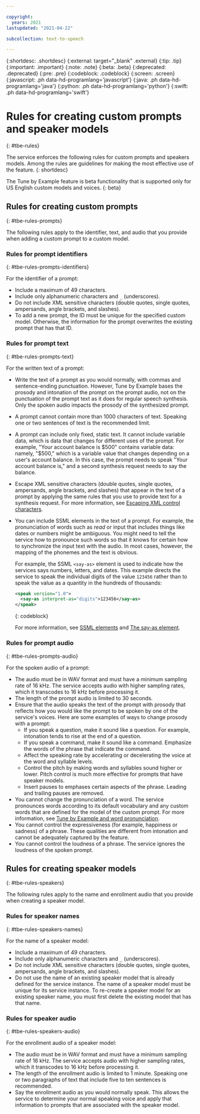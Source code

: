```yaml
---

copyright:
  years: 2021
lastupdated: "2021-04-22"

subcollection: text-to-speech

---
```


{:shortdesc: .shortdesc}
{:external: target="_blank" .external}
{:tip: .tip}
{:important: .important}
{:note: .note}
{:beta: .beta}
{:deprecated: .deprecated}
{:pre: .pre}
{:codeblock: .codeblock}
{:screen: .screen}
{:javascript: .ph data-hd-programlang='javascript'}
{:java: .ph data-hd-programlang='java'}
{:python: .ph data-hd-programlang='python'}
{:swift: .ph data-hd-programlang='swift'}

# Rules for creating custom prompts and speaker models
{: #tbe-rules}

The service enforces the following rules for custom prompts and speakers models. Among the rules are guidelines for making the most effective use of the feature.
{: shortdesc}

The Tune by Example feature is beta functionality that is supported only for US English custom models and voices.
{: beta}

## Rules for creating custom prompts
{: #tbe-rules-prompts}

The following rules apply to the identifier, text, and audio that you provide when adding a custom prompt to a custom model.

### Rules for prompt identifiers
{: #tbe-rules-prompts-identifiers}

For the identifier of a prompt:

-   Include a maximum of 49 characters.
-   Include only alphanumeric characters and `_` (underscores).
-   Do not include XML sensitive characters (double quotes, single quotes, ampersands, angle brackets, and slashes).
-   To add a new prompt, the ID must be unique for the specified custom model. Otherwise, the information for the prompt overwrites the existing prompt that has that ID.

### Rules for prompt text
{: #tbe-rules-prompts-text}

For the written text of a prompt:

-   Write the text of a prompt as you would normally, with commas and sentence-ending punctuation. However, Tune by Example bases the prosody and intonation of the prompt on the prompt audio, not on the punctuation of the prompt text as it does for regular speech synthesis. Only the spoken audio impacts the prosody of the synthesized prompt.
-   A prompt cannot contain more than 1000 characters of text. Speaking one or two sentences of text is the recommended limit.
-   A prompt can include only fixed, static text. It cannot include variable data, which is data that changes for different uses of the prompt. For example, "Your account balance is $500" contains variable data: namely, "$500," which is a variable value that changes depending on a user's account balance. In this case, the prompt needs to speak "Your account balance is," and a second synthesis request needs to say the balance.
-   Escape XML sensitive characters (double quotes, single quotes, ampersands, angle brackets, and slashes) that appear in the text of a prompt by applying the same rules that you use to provide text for a synthesis request. For more information, see [Escaping XML control characters](/docs/text-to-speech?topic=text-to-speech-usingHTTP#escape).
-   You can include SSML elements in the text of a prompt. For example, the pronunciation of words such as *read* or input that includes things like dates or numbers might be ambiguous. You might need to tell the service how to pronounce such words so that it knows for certain how to synchronize the input text with the audio. In most cases, however, the mapping of the phonemes and the text is obvious.

    For example, the SSML `<say-as>` element is used to indicate how the services says numbers, letters, and dates. This example directs the service to speak the individual digits of the value `123456` rather than to speak the value as a quantity in the hundreds of thousands:

    ```xml
    <speak version="1.0">
      <say-as interpret-as="digits">123456</say-as>
    </speak>
    ```
    {: codeblock}

    For more information, see [SSML elements](/docs/text-to-speech?topic=text-to-speech-elements) and [The say-as element](/docs/text-to-speech?topic=text-to-speech-elements#say-as_element).

### Rules for prompt audio
{: #tbe-rules-prompts-audio}

For the spoken audio of a prompt:

-   The audio must be in WAV format and must have a minimum sampling rate of 16 kHz. The service accepts audio with higher sampling rates, which it transcodes to 16 kHz before processing it.
-   The length of the prompt audio is limited to 30 seconds.
-   Ensure that the audio speaks the text of the prompt with prosody that reflects how you would like the prompt to be spoken by one of the service's voices. Here are some examples of ways to change prosody with a prompt:
    -   If you speak a question, make it sound like a question. For example, intonation tends to rise at the end of a question.
    -   If you speak a command, make it sound like a command. Emphasize the words of the phrase that indicate the command.
    -   Affect the speaking rate by accelerating or decelerating the voice at the word and syllable levels.
    -   Control the pitch by making words and syllables sound higher or lower. Pitch control is much more effective for prompts that have speaker models.
    -   Insert pauses to emphases certain aspects of the phrase. Leading and trailing pauses are removed.
-   You cannot change the pronunciation of a word. The service pronounces words according to its default vocabulary and any custom words that are defined for the model of the custom prompt. For more information, see [Tune by Example and word pronunciation](/docs/text-to-speech?topic=text-to-speech-tbe-intro#tbe-intro-how-pronunciation).
-   You cannot control the expressiveness (for example, happiness or sadness) of a phrase. These qualities are different from intonation and cannot be adequately captured by the feature.
-   You cannot control the loudness of a phrase. The service ignores the loudness of the spoken prompt.

## Rules for creating speaker models
{: #tbe-rules-speakers}

The following rules apply to the name and enrollment audio that you provide when creating a speaker model.

### Rules for speaker names
{: #tbe-rules-speakers-names}

For the name of a speaker model:

-   Include a maximum of 49 characters.
-   Include only alphanumeric characters and `_` (underscores).
-   Do not include XML sensitive characters (double quotes, single quotes, ampersands, angle brackets, and slashes).
-   Do not use the name of an existing speaker model that is already defined for the service instance. The name of a speaker model must be unique for its service instance. To re-create a speaker model for an existing speaker name, you must first delete the existing model that has that name.

### Rules for speaker audio
{: #tbe-rules-speakers-audio}

For the enrollment audio of a speaker model:

-   The audio must be in WAV format and must have a minimum sampling rate of 16 kHz. The service accepts audio with higher sampling rates, which it transcodes to 16 kHz before processing it.
-   The length of the enrollment audio is limited to 1 minute. Speaking one or two paragraphs of text that include five to ten sentences is recommended.
-   Say the enrollment audio as you would normally speak. This allows the service to determine your normal speaking voice and apply that information to prompts that are associated with the speaker model.
